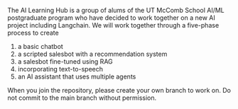 The AI Learning Hub is a group of alums of the UT McComb School AI/ML postgraduate program who have decided to work together on a new AI project including Langchain. We will work together through a five-phase process to create 
1. a basic chatbot
2. a scripted salesbot with a recommendation system
3. a salesbot fine-tuned using RAG
4. incorporating text-to-speech
5. an AI assistant that uses multiple agents

When you join the repository, please create your own branch to work on. Do not commit to the main branch without permission. 
